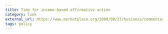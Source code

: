 ```yaml
---
title: Time for income-based affirmative action
category: link
external_url: https://www.marketplace.org/2008/08/27/business/commentary/time-low-income-affirmative-action
tags: policy
---
```

